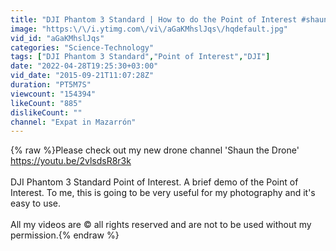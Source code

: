 ```yaml
---
title: "DJI Phantom 3 Standard | How to do the Point of Interest #shaunthedrone"
image: "https:\/\/i.ytimg.com\/vi\/aGaKMhslJqs\/hqdefault.jpg"
vid_id: "aGaKMhslJqs"
categories: "Science-Technology"
tags: ["DJI Phantom 3 Standard","Point of Interest","DJI"]
date: "2022-04-28T19:25:30+03:00"
vid_date: "2015-09-21T11:07:28Z"
duration: "PT5M7S"
viewcount: "154394"
likeCount: "885"
dislikeCount: ""
channel: "Expat in Mazarrón"
---
```

{% raw %}Please check out my new drone channel 'Shaun the Drone' <a rel="nofollow" target="blank" href="https://youtu.be/2vlsdsR8r3k">https://youtu.be/2vlsdsR8r3k</a><br /><br />DJI Phantom 3 Standard Point of Interest. A brief demo of the Point of Interest. To me, this is going to be very useful for my photography and it's easy to use.<br /><br />All my videos are © all rights reserved and are not to be used without my permission.{% endraw %}
